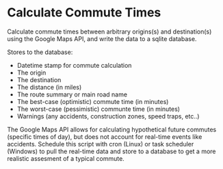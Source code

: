 # Calculate Commute Times
Calculate commute times between arbitrary origins(s) and destination(s) using the Google Maps API, and write the data to a sqlite database.

Stores to the database:  
* Datetime stamp for commute calculation  
* The origin  
* The destination  
* The distance (in miles)  
* The route summary or main road name  
* The best-case (optimistic) commute time (in minutes)
* The worst-case (pessimistic) communte time (in minutes)
* Warnings (any accidents, construction zones, speed traps, etc..)


The Google Maps API allows for calculating hypothetical future commutes (specific times of day), but does not account for real-time events like accidents. Schedule this script with cron (Linux) or task scheduler (Windows) to pull the real-time data and store to a database to get a more realistic assesment of a typical commute.
